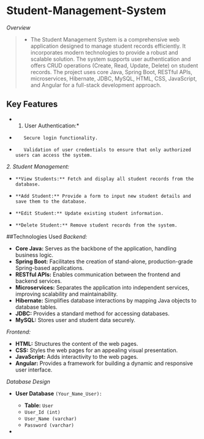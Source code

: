 # Student-Management-System
*Overview*
>* The Student Management System is a comprehensive web application designed to manage student records efficiently. It incorporates modern technologies to provide a robust and scalable solution. The system supports user authentication and offers CRUD operations (Create, Read, Update, Delete) on student records. The project uses core Java, Spring Boot, RESTful APIs, microservices, Hibernate, JDBC, MySQL, HTML, CSS, JavaScript, and Angular for a full-stack development approach.

## Key Features
*    1. User Authentication:*
*        Secure login functionality.
*        Validation of user credentials to ensure that only authorized users can access the system.
  
*2. Student Management:*
*     **View Students:** Fetch and display all student records from the database.
*     **Add Student:** Provide a form to input new student details and save them to the database.
*     **Edit Student:** Update existing student information.
*     **Delete Student:** Remove student records from the system.

##Technologies Used
*Backend:*
* **Core Java:** Serves as the backbone of the application, handling business logic.
* **Spring Boot:** Facilitates the creation of stand-alone, production-grade Spring-based applications.
* **RESTful APIs:** Enables communication between the frontend and backend services.
* **Microservices:** Separates the application into independent services, improving scalability and maintainability.
* **Hibernate:** Simplifies database interactions by mapping Java objects to database tables.
* **JDBC:** Provides a standard method for accessing databases.
* **MySQL:** Stores user and student data securely.

*Frontend:*
* **HTML:** Structures the content of the web pages.
* **CSS:** Styles the web pages for an appealing visual presentation.
* **JavaScript:** Adds interactivity to the web pages.
* **Angular:** Provides a framework for building a dynamic and responsive user interface.

*Database Design*
* **User Database** `(Your_Name_User):`
   * **Table:** `User`
   *  `User_Id (int)`
   * `User_Name (varchar)`
  * `Password (varchar)`

* 


